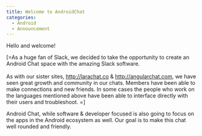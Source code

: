 ```yaml
---
title: Welcome to AndroidChat
categories:
  - Android
  - Announcement
---
```

<p>Hello and welcome!</p><p>[=As a huge fan of Slack, we decided to take the opportunity to create an Android Chat space with the amazing Slack software. <br><br>As with our sister sites, <a href="http://larachat.co" target="_blank">http://larachat.co</a> &amp; <a href="http://angularchat.com" target="_blank">http://angularchat.com</a>, we have seen great growth and community in our chats. Members have been able to make connections and new friends. In some cases the people who work on the languages mentioned above have been able to interface directly with their users and troubleshoot. =]</p><p>Android Chat, while software &amp; developer focused is also going to focus on the apps in the Android ecosystem as well. Our goal is to make this chat well rounded and friendly. <br></p>